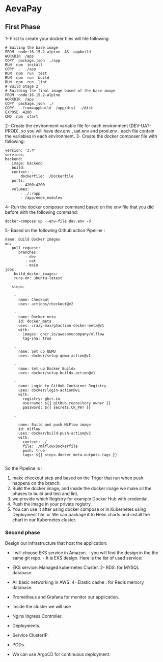 # AevaPay
## First Phase
1- First to create your docker files will hte following:

    # Builing the base image 
    FROM  node:16.15.2-alpine  AS  appbuild
    WORKDIR  /app
    COPY  package.json  ./app
    RUN  npm  install
    COPY  .  ./app
    RUN  npm  run  test
    RUN  npm  run  build
    RUN  npm  run  lint
    # Build Stage 2
    # Building the final image based of the base image
    FROM  node:16.15.2-alpine
    WORKDIR  /app
    COPY  package.json  ./
    COPY  --from=appbuild  /app/dist  ./dist
    EXPOSE  4200
    CMD  npm  start


2- Create the environment variable file for each environment (DEV-UAT-PROD). so you will have dev.env , uat.env and prod.env .
each file contain the variables in each environment.
3- Create the  docker composer file  with following:

```
version: '3.4'
services:
backend:
   image: backend
   build:
   context: .
       dockerfile: ./Dockerfile
   ports:
       - 4200:4200
   volumes:
       - ./:/app
       - /app/node_modules
 ```
4- Run the docker composer command based on the env file that you did before with the following command:
```
docker-compose up --env-file dev.env -d 
```

5- Based on the following Github action Pipeline :
```
name: Build Docker Images
on:
   pull_request:
      branches:
         - dev
         - uat
         - main
jobs:
    build_docker_images:
    runs-on: ubuntu-latest

   steps:

    -
      name: Checkout
      uses: actions/checkout@v2
 
    -
      name: Docker meta
      id: docker_meta
      uses: crazy-max/ghaction-docker-meta@v1
      with:
        images: ghcr.io/awesomecompany/mlflow
        tag-sha: true

    -
      name: Set up QEMU
      uses: docker/setup-qemu-action@v1

    -
      name: Set up Docker Buildx
      uses: docker/setup-buildx-action@v1

    -
      name: Login to GitHub Container Registry
      uses: docker/login-action@v1
      with:
        registry: ghcr.io
        username: ${{ github.repository_owner }}
        password: ${{ secrets.CR_PAT }}

    -

      name: Build and push MLFlow image
      id: mlflow
      uses: docker/build-push-action@v2
      with:
        context: ./
        file: ./mlflow/Dockerfile
        push: true
        tags: ${{ steps.docker_meta.outputs.tags }}
        
   ```

So the Pipeline is :

 1. make checkout step and based on the Triger that run when push happens  on the branch.
 2. Build the docker image, and inside the docker image we make all the phases to build and test and lint.
 3. we provide which Registry for example Docker Hub with credential.
 4. Push the image in your private registry.
 5. You can use it after using docker compose or in Kubernetes using Deployment file. or We can package it to Helm charts and install the chart in our Kubernetes cluster.


### Second phase
Design our infrastructure that host the application:

 -  I will choose EKS service in Amazon.
        - you will find the design in the the same git repo.
        - It is EKS design.  Here is the list of used service: 
 
 
 - EKS service: Managed kubernetes Cluster.  2- RDS: for MYSQL database. 
 -   All basic networking in AWS.  4- Elastic cashe : for Redis memory database. 
 - Prometheus and Grafana for monitor our application. 
 -  Inside the cluster we will use 
 -  Nginx Ingress Controller.
 -  Deployments.
 -  Service ClusterIP.
 -  PODs.
 -  We can use ArgoCD for continuous deployment.
